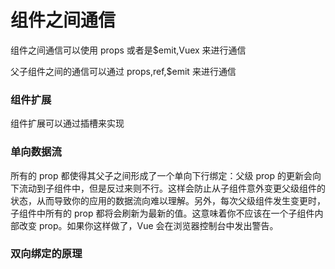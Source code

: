 # 组件之间通信

组件之间通信可以使用 props 或者是$emit,Vuex 来进行通信

父子组件之间的通信可以通过 props,ref,$emit 来进行通信

### 组件扩展

组件扩展可以通过插槽来实现

### 单向数据流

所有的 prop 都使得其父子之间形成了一个单向下行绑定：父级 prop 的更新会向下流动到子组件中，但是反过来则不行。这样会防止从子组件意外变更父级组件的状态，从而导致你的应用的数据流向难以理解。另外，每次父级组件发生变更时，子组件中所有的 prop 都将会刷新为最新的值。这意味着你不应该在一个子组件内部改变 prop。如果你这样做了，Vue 会在浏览器控制台中发出警告。

### 双向绑定的原理

